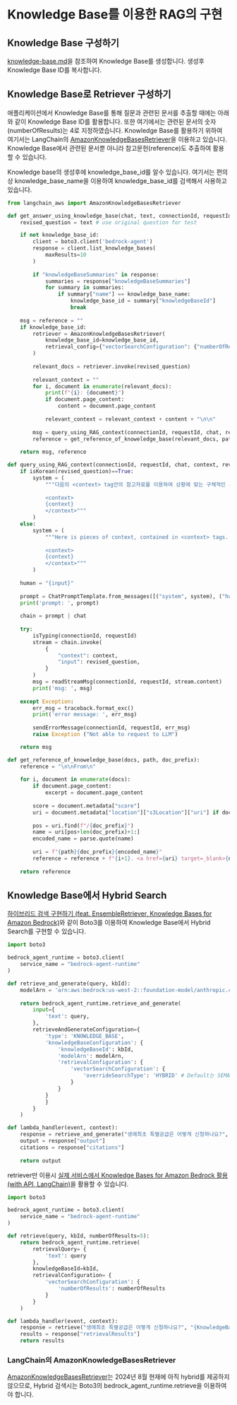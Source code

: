 # Knowledge Base를 이용한 RAG의 구현

## Knowledge Base 구성하기

[knowledge-base.md](https://github.com/kyopark2014/korean-chatbot-using-amazon-bedrock/blob/main/knowledge-base.md)을 참조하여 Knowledge Base를 생성합니다. 생성후 Knowledge Base ID를 복사합니다. 

## Knowledge Base로 Retriever 구성하기

애플리케이션에서 Knowledge Base를 통해 질문과 관련된 문서를 추출할 때에는 아래와 같이 Knowledge Base ID를 활용합니다. 또한 여기에서는 관련된 문서의 숫자(numberOfResults)는 4로 지정하였습니다. Knowledge Base를 활용하기 위하여 여기서는 LangChain의 [AmazonKnowledgeBasesRetriever](https://python.langchain.com/v0.2/docs/integrations/retrievers/bedrock/)을 이용하고 있습니다. Knowledge Base에서 관련된 문서뿐 아니라 참고문헌(reference)도 추출하여 활용할 수 있습니다.

Knowledge base의 생성후에 knowledge_base_id를 알수 있습니다. 여기서는 편의상 knowledge_base_name을 이용하여 knowledge_base_id를 검색해서 사용하고 있습니다.

```python
from langchain_aws import AmazonKnowledgeBasesRetriever

def get_answer_using_knowledge_base(chat, text, connectionId, requestId):    
    revised_question = text # use original question for test

    if not knowledge_base_id:        
        client = boto3.client('bedrock-agent')         
        response = client.list_knowledge_bases(
            maxResults=10
        )
                
        if "knowledgeBaseSummaries" in response:
            summaries = response["knowledgeBaseSummaries"]
            for summary in summaries:
                if summary["name"] == knowledge_base_name:
                    knowledge_base_id = summary["knowledgeBaseId"]
                    break
    
    msg = reference = ""
    if knowledge_base_id:    
        retriever = AmazonKnowledgeBasesRetriever(
            knowledge_base_id=knowledge_base_id, 
            retrieval_config={"vectorSearchConfiguration": {"numberOfResults": 4}},
        )
        
        relevant_docs = retriever.invoke(revised_question)
        
        relevant_context = ""
        for i, document in enumerate(relevant_docs):
            print(f"{i}: {document}")
            if document.page_content:
                content = document.page_content
            
            relevant_context = relevant_context + content + "\n\n"
        
        msg = query_using_RAG_context(connectionId, requestId, chat, relevant_context, revised_question)
        reference = get_reference_of_knoweledge_base(relevant_docs, path, doc_prefix)  
        
    return msg, reference

def query_using_RAG_context(connectionId, requestId, chat, context, revised_question):    
    if isKorean(revised_question)==True:
        system = (
            """다음의 <context> tag안의 참고자료를 이용하여 상황에 맞는 구체적인 세부 정보를 충분히 제공합니다. Assistant의 이름은 서연이고, 모르는 질문을 받으면 솔직히 모른다고 말합니다.
            
            <context>
            {context}
            </context>"""
        )
    else: 
        system = (
            """Here is pieces of context, contained in <context> tags. Provide a concise answer to the question at the end. If you don't know the answer, just say that you don't know, don't try to make up an answer.
            
            <context>
            {context}
            </context>"""
        )
    
    human = "{input}"
    
    prompt = ChatPromptTemplate.from_messages([("system", system), ("human", human)])
    print('prompt: ', prompt)
                   
    chain = prompt | chat
    
    try: 
        isTyping(connectionId, requestId)  
        stream = chain.invoke(
            {
                "context": context,
                "input": revised_question,
            }
        )
        msg = readStreamMsg(connectionId, requestId, stream.content)    
        print('msg: ', msg)
        
    except Exception:
        err_msg = traceback.format_exc()
        print('error message: ', err_msg)        
            
        sendErrorMessage(connectionId, requestId, err_msg)    
        raise Exception ("Not able to request to LLM")

    return msg

def get_reference_of_knoweledge_base(docs, path, doc_prefix):
    reference = "\n\nFrom\n"
    
    for i, document in enumerate(docs):
        if document.page_content:
            excerpt = document.page_content
        
        score = document.metadata["score"]            
        uri = document.metadata["location"]["s3Location"]["uri"] if document.metadata["location"]["s3Location"]["uri"] is not None else ""
        
        pos = uri.find(f"/{doc_prefix}")
        name = uri[pos+len(doc_prefix)+1:]
        encoded_name = parse.quote(name)
        
        uri = f"{path}{doc_prefix}{encoded_name}"        
        reference = reference + f"{i+1}. <a href={uri} target=_blank>{name}</a>, <a href=\"#\" onClick=\"alert(`{excerpt}`)\">관련문서</a>\n"
                    
    return reference
```


## Knowledge Base에서 Hybrid Search

[하이브리드 검색 구현하기 (feat. EnsembleRetriever, Knowledge Bases for Amazon Bedrock)](https://medium.com/@nuatmochoi/%ED%95%98%EC%9D%B4%EB%B8%8C%EB%A6%AC%EB%93%9C-%EA%B2%80%EC%83%89-%EA%B5%AC%ED%98%84%ED%95%98%EA%B8%B0-feat-ensembleretriever-knowledge-bases-for-amazon-bedrock-d6ef1a0daaf1)와 같이 Boto3를 이용하여 Knowledge Base에서 Hybrid Search를 구현할 수 있습니다.


```python
import boto3

bedrock_agent_runtime = boto3.client(
    service_name = "bedrock-agent-runtime"
)

def retrieve_and_generate(query, kbId):
    modelArn = 'arn:aws:bedrock:us-west-2::foundation-model/anthropic.claude-v2:1'
    
    return bedrock_agent_runtime.retrieve_and_generate(
        input={
            'text': query,
        },
        retrieveAndGenerateConfiguration={
            'type': 'KNOWLEDGE_BASE',
            'knowledgeBaseConfiguration': {
                'knowledgeBaseId': kbId,
                'modelArn': modelArn,
                'retrievalConfiguration': {
                    'vectorSearchConfiguration': {
                        'overrideSearchType': 'HYBRID' # Default는 SEMANTIC
                    }
                }
            }
            }
        }
    )

def lambda_handler(event, context):
    response = retrieve_and_generate("생애최초 특별공급은 어떻게 신청하나요?", "<KnowledgeBaseID>")
    output = response["output"]
    citations = response["citations"]
    
    return output
```

retriever만 이용시 [실제 서비스에서 Knowledge Bases for Amazon Bedrock 활용 (with API, LangChain)](https://medium.com/@nuatmochoi/%EC%8B%A4%EC%A0%9C-%EC%84%9C%EB%B9%84%EC%8A%A4%EC%97%90%EC%84%9C-knowledge-bases-for-amazon-bedrock-%ED%99%9C%EC%9A%A9-with-api-langchain-dc9b00ecc44d)을 활용할 수 있습니다.

```python
import boto3

bedrock_agent_runtime = boto3.client(
    service_name = "bedrock-agent-runtime"
)

def retrieve(query, kbId, numberOfResults=5):
    return bedrock_agent_runtime.retrieve(
        retrievalQuery= {
            'text': query
        },
        knowledgeBaseId=kbId,
        retrievalConfiguration= {
            'vectorSearchConfiguration': {
                'numberOfResults': numberOfResults
            }
        }
    )

def lambda_handler(event, context):
    response = retrieve("생애최초 특별공급은 어떻게 신청하나요?", "{KnowledgeBaseID}")
    results = response["retrievalResults"]
    return results
```

### LangChain의 AmazonKnowledgeBasesRetriever

[AmazonKnowledgeBasesRetriever](https://api.python.langchain.com/en/latest/retrievers/langchain_community.retrievers.bedrock.AmazonKnowledgeBasesRetriever.html)는 2024년 8월 현재에 아직 hybrid를 제공하지 않으므로, Hybrid 검색시는 Boto3의 bedrock_agent_runtime.retrieve을 이용하여야 합니다.



